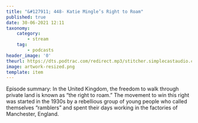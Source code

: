 ```yaml
---
title: "&#127911; 448- Katie Mingle’s Right to Roam"
published: true
date: 30-06-2021 12:11
taxonomy:
    category:
        - stream
    tag:
        - podcasts
header_image: '0'
theurl: https://dts.podtrac.com/redirect.mp3/stitcher.simplecastaudio.com/3bb687b0-04af-4257-90f1-39eef4e631b6/episodes/273ce7cd-94c3-40b6-aa94-cf97d900fa00/audio/128/default.mp3?aid=rss_feed&awCollectionId=3bb687b0-04af-4257-90f1-39eef4e631b6&awEpisodeId=273ce7cd-94c3-40b6-aa94-cf97d900fa00&feed=BqbsxVfO
image: artwork-resized.png
template: item
--- 
```

Episode summary: In the United Kingdom, the freedom to walk through private land is known as “the right to roam.” The movement to win this right was started in the 1930s by a rebellious group of young people who called themselves “ramblers” and spent their days working in the factories of Manchester, England.
